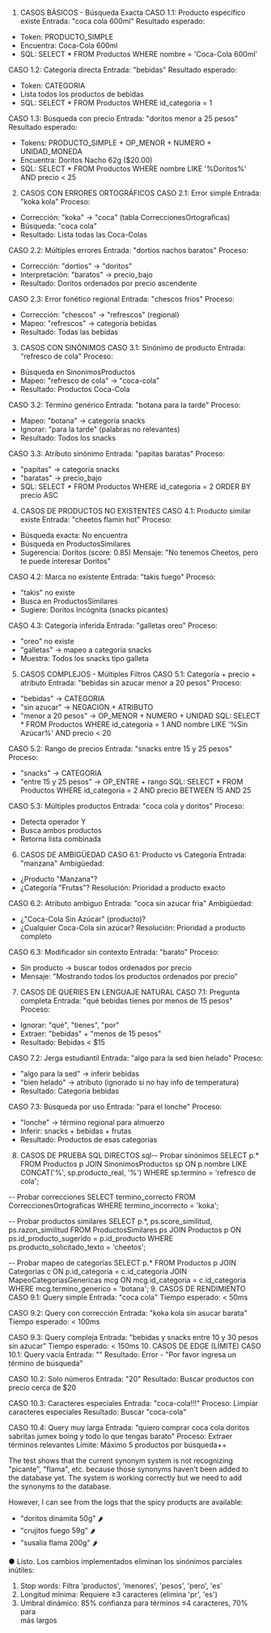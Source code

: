 1. CASOS BÁSICOS - Búsqueda Exacta
CASO 1.1: Producto específico existe
Entrada: "coca cola 600ml"
Resultado esperado:
- Token: PRODUCTO_SIMPLE
- Encuentra: Coca-Cola 600ml
- SQL: SELECT * FROM Productos WHERE nombre = 'Coca-Cola 600ml'

CASO 1.2: Categoría directa
Entrada: "bebidas"
Resultado esperado:
- Token: CATEGORIA
- Lista todos los productos de bebidas
- SQL: SELECT * FROM Productos WHERE id_categoria = 1

CASO 1.3: Búsqueda con precio
Entrada: "doritos menor a 25 pesos"
Resultado esperado:
- Tokens: PRODUCTO_SIMPLE + OP_MENOR + NUMERO + UNIDAD_MONEDA
- Encuentra: Doritos Nacho 62g ($20.00)
- SQL: SELECT * FROM Productos WHERE nombre LIKE '%Doritos%' AND precio < 25
2. CASOS CON ERRORES ORTOGRÁFICOS
CASO 2.1: Error simple
Entrada: "koka kola"
Proceso:
- Corrección: "koka" → "coca" (tabla CorreccionesOrtograficas)
- Búsqueda: "coca cola"
- Resultado: Lista todas las Coca-Colas

CASO 2.2: Múltiples errores
Entrada: "dortios nachos baratos"
Proceso:
- Corrección: "dortios" → "doritos"
- Interpretación: "baratos" → precio_bajo
- Resultado: Doritos ordenados por precio ascendente

CASO 2.3: Error fonético regional
Entrada: "chescos frios"
Proceso:
- Corrección: "chescos" → "refrescos" (regional)
- Mapeo: "refrescos" → categoría bebidas
- Resultado: Todas las bebidas
3. CASOS CON SINÓNIMOS
CASO 3.1: Sinónimo de producto
Entrada: "refresco de cola"
Proceso:
- Búsqueda en SinonimosProductos
- Mapeo: "refresco de cola" → "coca-cola"
- Resultado: Productos Coca-Cola

CASO 3.2: Término genérico
Entrada: "botana para la tarde"
Proceso:
- Mapeo: "botana" → categoría snacks
- Ignorar: "para la tarde" (palabras no relevantes)
- Resultado: Todos los snacks

CASO 3.3: Atributo sinónimo
Entrada: "papitas baratas"
Proceso:
- "papitas" → categoría snacks
- "baratas" → precio_bajo
- SQL: SELECT * FROM Productos WHERE id_categoria = 2 ORDER BY precio ASC
4. CASOS DE PRODUCTOS NO EXISTENTES
CASO 4.1: Producto similar existe
Entrada: "cheetos flamin hot"
Proceso:
- Búsqueda exacta: No encuentra
- Búsqueda en ProductosSimilares
- Sugerencia: Doritos (score: 0.85)
Mensaje: "No tenemos Cheetos, pero te puede interesar Doritos"

CASO 4.2: Marca no existente
Entrada: "takis fuego"
Proceso:
- "takis" no existe
- Busca en ProductosSimilares
- Sugiere: Doritos Incógnita (snacks picantes)

CASO 4.3: Categoría inferida
Entrada: "galletas oreo"
Proceso:
- "oreo" no existe
- "galletas" → mapeo a categoría snacks
- Muestra: Todos los snacks tipo galleta
5. CASOS COMPLEJOS - Múltiples Filtros
CASO 5.1: Categoría + precio + atributo
Entrada: "bebidas sin azucar menor a 20 pesos"
Proceso:
- "bebidas" → CATEGORIA
- "sin azucar" → NEGACION + ATRIBUTO
- "menor a 20 pesos" → OP_MENOR + NUMERO + UNIDAD
SQL: SELECT * FROM Productos 
     WHERE id_categoria = 1 
     AND nombre LIKE '%Sin Azúcar%' 
     AND precio < 20

CASO 5.2: Rango de precios
Entrada: "snacks entre 15 y 25 pesos"
Proceso:
- "snacks" → CATEGORIA
- "entre 15 y 25 pesos" → OP_ENTRE + rango
SQL: SELECT * FROM Productos 
     WHERE id_categoria = 2 
     AND precio BETWEEN 15 AND 25

CASO 5.3: Múltiples productos
Entrada: "coca cola y doritos"
Proceso:
- Detecta operador Y
- Busca ambos productos
- Retorna lista combinada
6. CASOS DE AMBIGÜEDAD
CASO 6.1: Producto vs Categoría
Entrada: "manzana"
Ambigüedad:
- ¿Producto "Manzana"?
- ¿Categoría "Frutas"?
Resolución: Prioridad a producto exacto

CASO 6.2: Atributo ambiguo
Entrada: "coca sin azucar fria"
Ambigüedad:
- ¿"Coca-Cola Sin Azúcar" (producto)?
- ¿Cualquier Coca-Cola sin azúcar?
Resolución: Prioridad a producto completo

CASO 6.3: Modificador sin contexto
Entrada: "barato"
Proceso:
- Sin producto → buscar todos ordenados por precio
- Mensaje: "Mostrando todos los productos ordenados por precio"
7. CASOS DE QUERIES EN LENGUAJE NATURAL
CASO 7.1: Pregunta completa
Entrada: "qué bebidas tienes por menos de 15 pesos"
Proceso:
- Ignorar: "qué", "tienes", "por"
- Extraer: "bebidas" + "menos de 15 pesos"
- Resultado: Bebidas < $15

CASO 7.2: Jerga estudiantil
Entrada: "algo para la sed bien helado"
Proceso:
- "algo para la sed" → inferir bebidas
- "bien helado" → atributo (ignorado si no hay info de temperatura)
- Resultado: Categoría bebidas

CASO 7.3: Búsqueda por uso
Entrada: "para el lonche"
Proceso:
- "lonche" → término regional para almuerzo
- Inferir: snacks + bebidas + frutas
- Resultado: Productos de esas categorías
8. CASOS DE PRUEBA SQL DIRECTOS
sql-- Probar sinónimos
SELECT p.* FROM Productos p
JOIN SinonimosProductos sp ON p.nombre LIKE CONCAT('%', sp.producto_real, '%')
WHERE sp.termino = 'refresco de cola';

-- Probar correcciones
SELECT termino_correcto FROM CorreccionesOrtograficas 
WHERE termino_incorrecto = 'koka';

-- Probar productos similares
SELECT p.*, ps.score_similitud, ps.razon_similitud
FROM ProductosSimilares ps
JOIN Productos p ON ps.id_producto_sugerido = p.id_producto
WHERE ps.producto_solicitado_texto = 'cheetos';

-- Probar mapeo de categorías
SELECT p.* FROM Productos p
JOIN Categorias c ON p.id_categoria = c.id_categoria
JOIN MapeoCategoriasGenericas mcg ON mcg.id_categoria = c.id_categoria
WHERE mcg.termino_generico = 'botana';
9. CASOS DE RENDIMIENTO
CASO 9.1: Query simple
Entrada: "coca cola"
Tiempo esperado: < 50ms

CASO 9.2: Query con corrección
Entrada: "koka kola sin asucar barata"
Tiempo esperado: < 100ms

CASO 9.3: Query compleja
Entrada: "bebidas y snacks entre 10 y 30 pesos sin azucar"
Tiempo esperado: < 150ms
10. CASOS DE EDGE (LÍMITE)
CASO 10.1: Query vacía
Entrada: ""
Resultado: Error - "Por favor ingresa un término de búsqueda"

CASO 10.2: Solo números
Entrada: "20"
Resultado: Buscar productos con precio cerca de $20

CASO 10.3: Caracteres especiales
Entrada: "coca-cola!!!"
Proceso: Limpiar caracteres especiales
Resultado: Buscar "coca-cola"

CASO 10.4: Query muy larga
Entrada: "quiero comprar coca cola doritos sabritas jumex boing y todo lo que tengas barato"
Proceso: Extraer términos relevantes
Límite: Máximo 5 productos por búsqueda++

 The test shows that the current synonym system is not recognizing
  "picante", "flama", etc. because those synonyms haven't been added to       
  the database yet. The system is working correctly but we need to add        
  the synonyms to the database.

  However, I can see from the logs that the spicy products are available:     
  - "doritos dinamita 50g" 🌶️
  - "crujitos fuego 59g" 🌶️
  - "susalia flama 200g" 🌶️


● Listo. Los cambios implementados eliminan los sinónimos parciales
  inútiles:

  1. Stop words: Filtra 'productos', 'menores', 'pesos', 'pero', 'es'
  2. Longitud mínima: Requiere ≥3 caracteres (elimina 'pr', 'es')
  3. Umbral dinámico: 85% confianza para términos ≤4 caracteres, 70% para     
   más largos